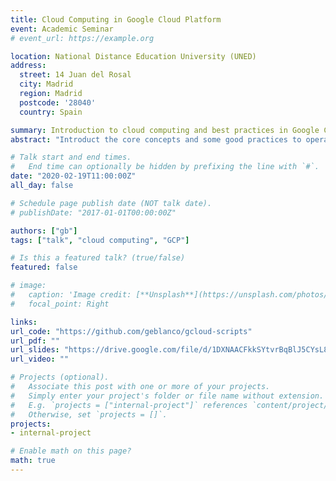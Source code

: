 ```yaml
---
title: Cloud Computing in Google Cloud Platform
event: Academic Seminar
# event_url: https://example.org

location: National Distance Education University (UNED)
address:
  street: 14 Juan del Rosal
  city: Madrid
  region: Madrid
  postcode: '28040'
  country: Spain

summary: Introduction to cloud computing and best practices in Google Cloud Platform.
abstract: "Introduct the core concepts and some good practices to operate succesfully in GCP. A repo with scripts to handle GCP is also included"

# Talk start and end times.
#   End time can optionally be hidden by prefixing the line with `#`.
date: "2020-02-19T11:00:00Z"
all_day: false

# Schedule page publish date (NOT talk date).
# publishDate: "2017-01-01T00:00:00Z"

authors: ["gb"]
tags: ["talk", "cloud computing", "GCP"]

# Is this a featured talk? (true/false)
featured: false

# image:
#   caption: 'Image credit: [**Unsplash**](https://unsplash.com/photos/bzdhc5b3Bxs)'
#   focal_point: Right

links:
url_code: "https://github.com/geblanco/gcloud-scripts"
url_pdf: ""
url_slides: "https://drive.google.com/file/d/1DXNAACFkkSYtvrBqBlJ5CYsL8a89i8md/view?usp=sharing"
url_video: ""

# Projects (optional).
#   Associate this post with one or more of your projects.
#   Simply enter your project's folder or file name without extension.
#   E.g. `projects = ["internal-project"]` references `content/project/deep-learning/index.md`.
#   Otherwise, set `projects = []`.
projects:
- internal-project

# Enable math on this page?
math: true
---
```

